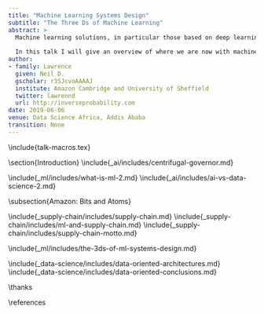 ```yaml
---
title: "Machine Learning Systems Design"
subtitle: "The Three Ds of Machine Learning"
abstract: >
  Machine learning solutions, in particular those based on deep learning methods, form an underpinning of the current revolution in “artificial intelligence” that has dominated popular press headlines and is having a significant influence on the wider tech agenda.
  
  In this talk I will give an overview of where we are now with machine learning solutions, and what challenges we face both in the near and far future. These include practical application of existing algorithms in the face of the need to explain decision-making, mechanisms for improving the quality and availability of data, dealing with large unstructured datasets.
author:
- family: Lawrence
  given: Neil D.
  gscholar: r3SJcvoAAAAJ
  institute: Amazon Cambridge and University of Sheffield
  twitter: lawrennd
  url: http://inverseprobability.com
date: 2019-06-06
venue: Data Science Africa, Addis Ababa
transition: None
---
```


\include{talk-macros.tex}

\section{Introduction}
\include{_ai/includes/centrifugal-governor.md}

\include{_ml/includes/what-is-ml-2.md}
\include{_ai/includes/ai-vs-data-science-2.md}

\subsection{Amazon: Bits and Atoms}

\include{_supply-chain/includes/supply-chain.md}
\include{_supply-chain/includes/ml-and-supply-chain.md}
\include{_supply-chain/includes/supply-chain-motto.md}

\include{_ml/includes/the-3ds-of-ml-systems-design.md}

\include{_data-science/includes/data-oriented-architectures.md}
\include{_data-science/includes/data-oriented-conclusions.md}

\thanks

\references





